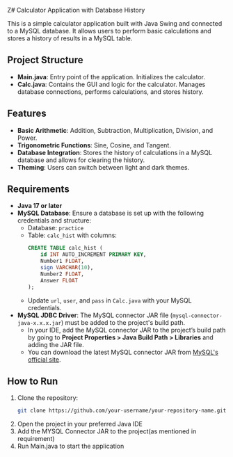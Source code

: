 Z# Calculator Application with Database History

This is a simple calculator application built with Java Swing and connected to a MySQL database. It allows users to perform basic calculations and stores a history of results in a MySQL table.

## Project Structure

- **Main.java**: Entry point of the application. Initializes the calculator.
- **Calc.java**: Contains the GUI and logic for the calculator. Manages database connections, performs calculations, and stores history.

## Features

- **Basic Arithmetic**: Addition, Subtraction, Multiplication, Division, and Power.
- **Trigonometric Functions**: Sine, Cosine, and Tangent.
- **Database Integration**: Stores the history of calculations in a MySQL database and allows for clearing the history.
- **Theming**: Users can switch between light and dark themes.

## Requirements

- **Java 17 or later**
- **MySQL Database**: Ensure a database is set up with the following credentials and structure:
  - Database: `practice`
  - Table: `calc_hist` with columns:
    ```sql
    CREATE TABLE calc_hist (
        id INT AUTO_INCREMENT PRIMARY KEY,
        Number1 FLOAT,
        sign VARCHAR(10),
        Number2 FLOAT,
        Answer FLOAT
    );
    ```
  - Update `url`, `user`, and `pass` in `Calc.java` with your MySQL credentials.
- **MySQL JDBC Driver**: The MySQL connector JAR file (`mysql-connector-java-x.x.x.jar`) must be added to the project's build path.
  - In your IDE, add the MySQL connector JAR to the project’s build path by going to **Project Properties > Java Build Path > Libraries** and adding the JAR file.
  - You can download the latest MySQL connector JAR from [MySQL's official site](https://dev.mysql.com/downloads/connector/j/).

## How to Run

1. Clone the repository:
   ```bash
   git clone https://github.com/your-username/your-repository-name.git
   ```
2. Open the project in your preferred Java IDE
3. Add the MYSQL Connector JAR to the project(as mentioned in requirement)
4. Run Main.java to start the application
